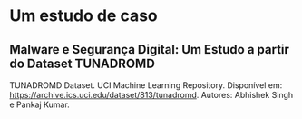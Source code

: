 
# Um estudo de caso 

## Malware e Segurança Digital: Um Estudo a partir do Dataset TUNADROMD

TUNADROMD Dataset. UCI Machine Learning Repository. Disponível em: https://archive.ics.uci.edu/dataset/813/tunadromd.
 Autores: Abhishek Singh e Pankaj Kumar.